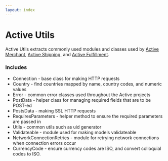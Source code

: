 ```yaml
---
layout: index
---
```


# Active Utils

Active Utils extracts commonly used modules and classes used by [Active Merchant](http://github.com/Shopify/active_merchant), [Active Shipping](http://github.com/Shopify/active_shipping), and [Active Fulfillment](http://github.com/Shopify/active_fulfillment).

### Includes

* Connection - base class for making HTTP requests
* Country - find countries mapped by name, country codes, and numeric values
* Error - common error classes used throughout the Active projects
* PostData - helper class for managing required fields that are to be POST-ed
* PostsData - making SSL HTTP requests
* RequiresParameters - helper method to ensure the required parameters are passed in
* Utils - common utils such as uid generator
* Validateable - module used for making models validateable
* NetworkConnectionRetries - module for retrying network connections when connection errors occur
* CurrencyCode - ensure currency codes are ISO, and convert colloquial codes to ISO.
